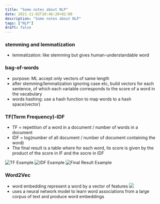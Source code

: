 ```yaml
---
title: "Some notes about NLP"
date: 2021-11-02T10:46:20+02:00
description: "Some notes about NLP"
tags: ["NLP"]
draft: false
---
```


### stemming and lemmatization
- lemmatization: like stemming but gives human-understandable word

### bag-of-words
- purpose: ML accept only vectors of same length
- after stemming/lemmatization ignoring case etc, build vectors for each sentence, of which each variable corresponds to the score of a word in the vacabulary
- words hashing: use a hash function to map words to a hash space(vector)

### TF(Term Frequency)-IDF

- TF = repetition of a word in a document / number of words in a document
- IDF = log(number of all document / number of document containing the word)
- The final result is a table where for each word, its score is given by the product of the score in IF and the socre in IDF

![TF Example](https://sci2lab.github.io/ml_tutorial/images/tfidf_ex1.png)
![IDF Example](https://sci2lab.github.io/ml_tutorial/images/tfidf_ex2.png)
![Final Result Example](https://sci2lab.github.io/ml_tutorial/images/tfidf_ex3.png)

### Word2Vec

- word embedding represent a word by a vector of features
![](https://jalammar.github.io/images/word2vec/king-analogy-viz.png)
- uses a neural network model to learn word associations from a large corpus of text and produce word embeddings